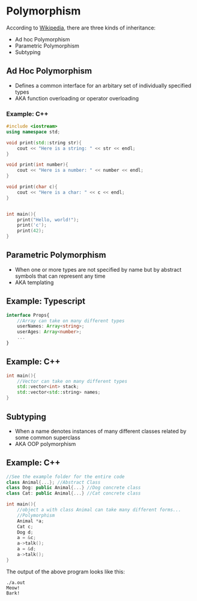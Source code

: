 # Polymorphism

According to [Wikipedia](<https://en.wikipedia.org/wiki/Polymorphism_(computer_science)>), there are three kinds of inheritance:

- Ad hoc Polymorphism
- Parametric Polymorphism
- Subtyping

## Ad Hoc Polymorphism

- Defines a common interface for an arbitary set of individually specified types
- AKA function overloading or operator overloading

### Example: C++

```cpp
#include <iostream>
using namespace std;

void print(std::string str){
    cout << "Here is a string: " << str << endl;
}

void print(int number){
    cout << "Here is a number: " << number << endl;
}

void print(char c){
    cout << "Here is a char: " << c << endl;
}


int main(){
    print("Hello, world!");
    print('c');
    print(42);
}
```

## Parametric Polymorphism

- When one or more types are not specified by name but by abstract symbols that can represent any time
- AKA templating

## Example: Typescript

```typescript
interface Props{
    //Array can take on many different types
    userNames: Array<string>;
    userAges: Array<number>;
    ...
}
```

## Example: C++

```cpp
int main(){
    //Vector can take on many different types
    std::vector<int> stack;
    std::vector<std::string> names;
}

```

## Subtyping

- When a name denotes instances of many different classes related by some common superclass
- AKA OOP polymorphism

## Example: C++

```cpp
//See the example folder for the entire code
class Animal{...}; //Abstract Class
class Dog: public Animal{...} //Dog concrete class
class Cat: public Animal{...} //Cat concrete class

int main(){
    //object a with class Animal can take many different forms...
    //Polymorphism
    Animal *a;
    Cat c;
    Dog d;
    a = &c;
    a->talk();
    a = &d;
    a->talk();
}

```

The output of the above program looks like this:

```
./a.out
Meow!
Bark!
```
